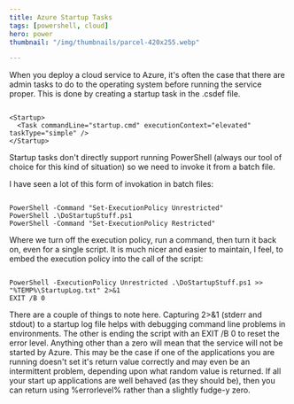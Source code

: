 ```yaml
---
title: Azure Startup Tasks
tags: [powershell, cloud]
hero: power
thumbnail: "/img/thumbnails/parcel-420x255.webp"

---
```


When you deploy a cloud service to Azure, it's often the case that there are admin tasks to do to
the operating system before running the service proper. This is done by creating a
startup task in the .csdef file.

```

<Startup>
  <Task commandLine="startup.cmd" executionContext="elevated" taskType="simple" />
</Startup>

```

Startup tasks don't directly support running PowerShell (always our tool of choice for this kind of
situation) so we need to invoke it from a batch file.

I have seen a lot of this form of invokation in batch files:

```

PowerShell -Command "Set-ExecutionPolicy Unrestricted"
PowerShell .\DoStartupStuff.ps1
PowerShell -Command "Set-ExecutionPolicy Restricted"

```

Where we turn off the execution policy, run a command, then turn it back on, even for
a single script. It is much nicer and easier to maintain, I feel, to embed the execution policy
into the call of the script:

```

PowerShell -ExecutionPolicy Unrestricted .\DoStartupStuff.ps1 >> "%TEMP%\StartupLog.txt" 2>&1
EXIT /B 0

```

There are a couple of things to note here. Capturing 2>&1 (stderr and stdout) to a startup log file helps
with debugging command line problems in environments. The other is ending the script with an EXIT /B 0 to
reset the error level. Anything other than a zero will mean that the service will not be started by
Azure. This may be the case if one of the applications you are running doesn't set it's return value correctly
and may even be an intermittent problem, depending upon what random value is returned. If all your start up
applications are well behaved (as they should be), then you can return using %errorlevel% rather than a slightly
fudge-y zero.
